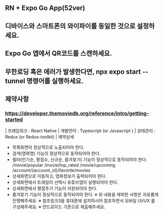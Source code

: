 ## RN + Expo Go App(52ver)

## 디바이스와 스마트폰의 와이파이를 동일한 것으로 설정하세요.

## Expo Go 앱에서 QR코드를 스캔하세요.

## 무한로딩 혹은 에러가 발생한다면, npx expo start --tunnel 명령어를 실행하세요.

## 제약사항

### https://developer.themoviedb.org/reference/intro/getting-started

| 프레임워크
: React Native
| 개발언어
: Typescript (or Javascript )
| 상태관리
: Redux (or Redux-toolkit)
| 제약상세

- 목록화면이 정상적으로 노출되어야 한다.
- 검색(영화명) 기능이 정상적으로 동작되어야 한다.
- 필터(인기순, 평점수, 신규순, 즐겨찾기) 기능이 정상적으로 동작되어야 한다.
  /movie/popular /movie/top_rated /movie/upcoming /account/{account_id}/favorite/movies
- 상세화면으로 이동하고, 영화정보가 출력되어야 한다.
- 상세화면에서 트레일러 선택시 유튜브앱이 실행되어야 한다.
- 상세화면에서 평점주기 기능이 지원되어야 한다.
- 즐겨찾기 기능이 정상적으로 동작되어야 한다.
  ※ 위 내용을 제외한 사항은 자유롭게 진행해주세요.
  ※ 참조링크3을 휴대폰에 설치하시어 참조하면서 모바일 UI/UX 를 구성해주세요.
  ※ 안드로이드 기준으로 제출해주세요.
